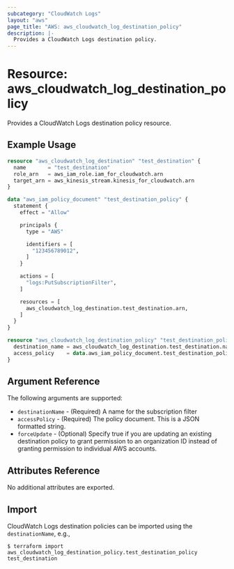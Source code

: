 ```yaml
---
subcategory: "CloudWatch Logs"
layout: "aws"
page_title: "AWS: aws_cloudwatch_log_destination_policy"
description: |-
  Provides a CloudWatch Logs destination policy.
---
```


# Resource: aws_cloudwatch_log_destination_policy

Provides a CloudWatch Logs destination policy resource.

## Example Usage

```terraform
resource "aws_cloudwatch_log_destination" "test_destination" {
  name       = "test_destination"
  role_arn   = aws_iam_role.iam_for_cloudwatch.arn
  target_arn = aws_kinesis_stream.kinesis_for_cloudwatch.arn
}

data "aws_iam_policy_document" "test_destination_policy" {
  statement {
    effect = "Allow"

    principals {
      type = "AWS"

      identifiers = [
        "123456789012",
      ]
    }

    actions = [
      "logs:PutSubscriptionFilter",
    ]

    resources = [
      aws_cloudwatch_log_destination.test_destination.arn,
    ]
  }
}

resource "aws_cloudwatch_log_destination_policy" "test_destination_policy" {
  destination_name = aws_cloudwatch_log_destination.test_destination.name
  access_policy    = data.aws_iam_policy_document.test_destination_policy.json
}
```

## Argument Reference

The following arguments are supported:

* `destinationName` - (Required) A name for the subscription filter
* `accessPolicy` - (Required) The policy document. This is a JSON formatted string.
* `forceUpdate` - (Optional) Specify true if you are updating an existing destination policy to grant permission to an organization ID instead of granting permission to individual AWS accounts.

## Attributes Reference

No additional attributes are exported.

## Import

CloudWatch Logs destination policies can be imported using the `destinationName`, e.g.,

```
$ terraform import aws_cloudwatch_log_destination_policy.test_destination_policy test_destination
```

<!-- cache-key: cdktf-0.17.0-pre.15 input-e3b34d2a51d05673e27034cfa39bbba26fd006a6b305486afa04849844620c4a -->